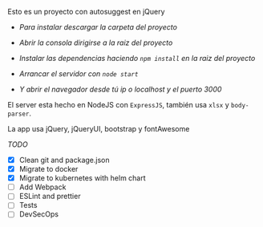 Esto es un proyecto con autosuggest en jQuery

 - *Para instalar descargar la carpeta del proyecto*
	
 - *Abrir la consola dirigirse a la raiz del proyecto*

 - *Instalar las dependencias haciendo `npm install` en la raiz del proyecto*

 - *Arrancar el servidor con `node start`*

 - *Y abrir el navegador desde tú ip o localhost y el puerto 3000*

El server esta hecho en NodeJS con `ExpressJS`, también usa `xlsx` y `body-parser`.

La app usa jQuery, jQueryUI, bootstrap y fontAwesome

*TODO*
* [x] Clean git and package.json
* [x] Migrate to docker
* [x] Migrate to kubernetes with helm chart
* [ ] Add Webpack
* [ ] ESLint and prettier
* [ ] Tests
* [ ] DevSecOps

